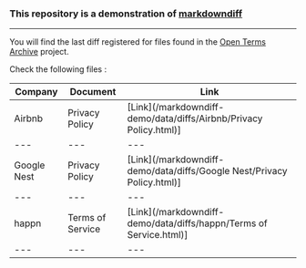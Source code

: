 ### This repository is a demonstration of [markdowndiff](https://github.com/AutoriteDeLaConcurrence/markdowndiff)
--------
You will find the last diff registered for files found in the [Open Terms Archive](https://opentermsarchive.org/fr) project.

Check the following files :

|Company|Document|Link|
|---|---|---|
|Airbnb|Privacy Policy|[Link](/markdowndiff-demo/data/diffs/Airbnb/Privacy Policy.html)]
|---|---|---|
|Google Nest|Privacy Policy|[Link](/markdowndiff-demo/data/diffs/Google Nest/Privacy Policy.html)]
|---|---|---|
|happn|Terms of Service|[Link](/markdowndiff-demo/data/diffs/happn/Terms of Service.html)]
|---|---|---|

